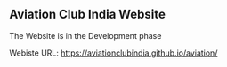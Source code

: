 Aviation Club India Website 
---------------------------

The Website is in the Development phase     
    
Webiste URL: https://aviationclubindia.github.io/aviation/
